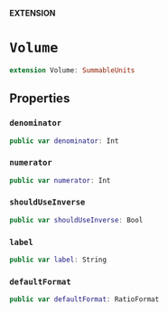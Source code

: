 **EXTENSION**

# `Volume`
```swift
extension Volume: SummableUnits
```

## Properties
### `denominator`

```swift
public var denominator: Int
```

### `numerator`

```swift
public var numerator: Int
```

### `shouldUseInverse`

```swift
public var shouldUseInverse: Bool
```

### `label`

```swift
public var label: String
```

### `defaultFormat`

```swift
public var defaultFormat: RatioFormat
```
